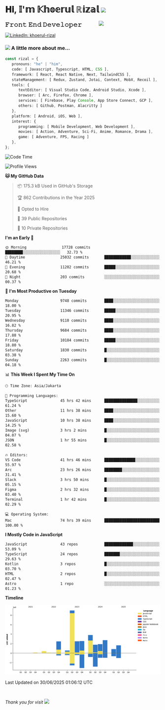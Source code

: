 <h1> 𝐇𝐢, 𝕀'𝕞 𝕂𝕙𝕠𝕖𝕣𝕦𝕝 ℝ𝕚𝕫𝕒𝕝 <img src="https://media.giphy.com/media/mGcNjsfWAjY5AEZNw6/giphy.gif" width="50"></h1>
<img align='right' src="https://media.giphy.com/media/v1.Y2lkPTc5MGI3NjExOWI2ajR2NGJubzBsZHFuaHMwajRrcDNsNXJwOG8yb3F0NjhkNXF4OSZlcD12MV9pbnRlcm5hbF9naWZfYnlfaWQmY3Q9cw/fkZukR450RQ1qnGaq9/giphy.gif" width="200">
<strong style="font-size:20px;">𝙵𝚛𝚘𝚗𝚝 𝙴𝚗𝚍 𝙳𝚎𝚟𝚎𝚕𝚘𝚙𝚎𝚛</strong>
</p></em>

[![LinkedIn: khoerul-rizal](https://img.shields.io/badge/khoerul--rizal-blue?style=flat-square&logo=Linkedin&logoColor=white&link=https://www.linkedin.com/in/khoerul-rizal/)](https://www.linkedin.com/in/khoerul-rizal/)

### <img src="https://media.giphy.com/media/VgCDAzcKvsR6OM0uWg/giphy.gif" width="50"> A little more about me...

```typescript
const rizal = {
   pronouns: "he" | "him",
   code: [ Javascript, Typescript, HTML, CSS ],
   framework: [ React, React Native, Next, TailwindCSS ],
   stateManagement: [ Redux, Zustand, Jotai, Context, MobX, Recoil ],
   tools: {
      textEditor: [ Visual Studio Code, Android Studio, Xcode ],
      browser: [ Arc, Firefox, Chrome ],
      services: [ Firebase, Play Console, App Store Connect, GCP ],
      others: [ Github, Postman, Alacritty ]
   },
   platform: [ Android, iOS, Web ],
   interest: {
      programming: [ Mobile Development, Web Development ],
      movies: [ Action, Adventure, Sci-Fi, Anime, Romance, Drama ],
      game: [ Adventure, FPS, Racing ]
   },
};
```

<!--START_SECTION:waka-->
![Code Time](http://img.shields.io/badge/Code%20Time-3%2C226%20hrs%2056%20mins-blue)

![Profile Views](http://img.shields.io/badge/Profile%20Views-0-blue)

**🐱 My GitHub Data** 

> 📦 175.3 kB Used in GitHub's Storage 
 > 
> 🏆 862 Contributions in the Year 2025
 > 
> 💼 Opted to Hire
 > 
> 📜 39 Public Repositories 
 > 
> 🔑 10 Private Repositories 
 > 
**I'm an Early 🐤** 

```text
🌞 Morning                17728 commits       ████████░░░░░░░░░░░░░░░░░   32.73 % 
🌆 Daytime                25032 commits       ████████████░░░░░░░░░░░░░   46.21 % 
🌃 Evening                11202 commits       █████░░░░░░░░░░░░░░░░░░░░   20.68 % 
🌙 Night                  203 commits         ░░░░░░░░░░░░░░░░░░░░░░░░░   00.37 % 
```
📅 **I'm Most Productive on Tuesday** 

```text
Monday                   9748 commits        ████░░░░░░░░░░░░░░░░░░░░░   18.00 % 
Tuesday                  11346 commits       █████░░░░░░░░░░░░░░░░░░░░   20.95 % 
Wednesday                9110 commits        ████░░░░░░░░░░░░░░░░░░░░░   16.82 % 
Thursday                 9684 commits        ████░░░░░░░░░░░░░░░░░░░░░   17.88 % 
Friday                   10184 commits       █████░░░░░░░░░░░░░░░░░░░░   18.80 % 
Saturday                 1830 commits        █░░░░░░░░░░░░░░░░░░░░░░░░   03.38 % 
Sunday                   2263 commits        █░░░░░░░░░░░░░░░░░░░░░░░░   04.18 % 
```


📊 **This Week I Spent My Time On** 

```text
🕑︎ Time Zone: Asia/Jakarta

💬 Programming Languages: 
TypeScript               45 hrs 42 mins      ███████████████░░░░░░░░░░   61.24 % 
Other                    11 hrs 38 mins      ████░░░░░░░░░░░░░░░░░░░░░   15.60 % 
JavaScript               10 hrs 38 mins      ████░░░░░░░░░░░░░░░░░░░░░   14.25 % 
Image (svg)              3 hrs 2 mins        █░░░░░░░░░░░░░░░░░░░░░░░░   04.07 % 
JSON                     1 hr 55 mins        █░░░░░░░░░░░░░░░░░░░░░░░░   02.58 % 

🔥 Editors: 
VS Code                  41 hrs 46 mins      ██████████████░░░░░░░░░░░   55.97 % 
Arc                      23 hrs 26 mins      ████████░░░░░░░░░░░░░░░░░   31.41 % 
Slack                    3 hrs 50 mins       █░░░░░░░░░░░░░░░░░░░░░░░░   05.15 % 
Figma                    2 hrs 32 mins       █░░░░░░░░░░░░░░░░░░░░░░░░   03.40 % 
Terminal                 1 hr 42 mins        █░░░░░░░░░░░░░░░░░░░░░░░░   02.29 % 

💻 Operating System: 
Mac                      74 hrs 39 mins      █████████████████████████   100.00 % 
```

**I Mostly Code in JavaScript** 

```text
JavaScript               43 repos            █████████████░░░░░░░░░░░░   53.09 % 
TypeScript               24 repos            ███████░░░░░░░░░░░░░░░░░░   29.63 % 
Kotlin                   3 repos             █░░░░░░░░░░░░░░░░░░░░░░░░   03.70 % 
HTML                     2 repos             █░░░░░░░░░░░░░░░░░░░░░░░░   02.47 % 
Astro                    1 repo              ░░░░░░░░░░░░░░░░░░░░░░░░░   01.23 % 
```



**Timeline**

![Lines of Code chart](https://raw.githubusercontent.com/khoerulrizal/khoerulrizal/main/assets/bar_graph.png)


 Last Updated on 30/06/2025 01:06:12 UTC
<!--END_SECTION:waka-->
</details>
<br/>

<em>Thank you for visit</em> <img src="https://media.giphy.com/media/v1.Y2lkPTc5MGI3NjExcHdvNm1qZWtjaGw0ZjdwM3Z3NnY2dHlueTVuODBta2FiY20wM2YybSZlcD12MV9pbnRlcm5hbF9naWZfYnlfaWQmY3Q9cw/tV25tpdKqdFa9x81k2/giphy.gif" width="40">
